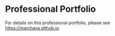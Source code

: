 # Professional Portfolio

For details on this professional portfolio, please see https://marchaya.github.io.
